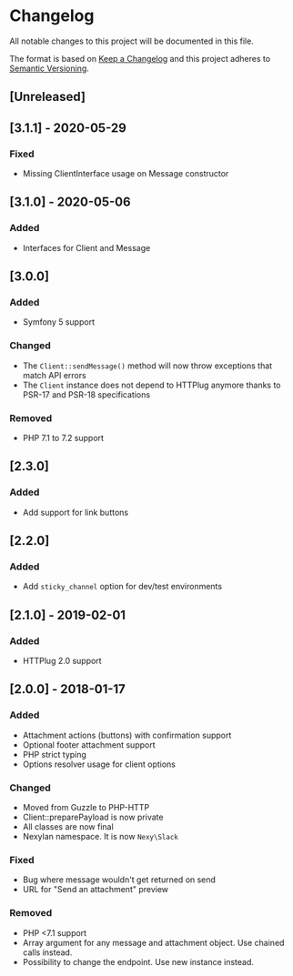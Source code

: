 # Changelog
All notable changes to this project will be documented in this file.

The format is based on [Keep a Changelog](http://keepachangelog.com/en/1.0.0/)
and this project adheres to [Semantic Versioning](http://semver.org/spec/v2.0.0.html).

## [Unreleased]

## [3.1.1] - 2020-05-29
### Fixed
- Missing ClientInterface usage on Message constructor

## [3.1.0] - 2020-05-06
### Added
- Interfaces for Client and Message

## [3.0.0]
### Added
- Symfony 5 support

### Changed
- The `Client::sendMessage()` method will now throw exceptions that match API errors
- The `Client` instance does not depend to HTTPlug anymore thanks to PSR-17 and PSR-18 specifications

### Removed
- PHP 7.1 to 7.2 support

## [2.3.0]
### Added
- Add support for link buttons

## [2.2.0]
### Added
- Add `sticky_channel` option for dev/test environments

## [2.1.0] - 2019-02-01
### Added
- HTTPlug 2.0 support

## [2.0.0] - 2018-01-17
### Added
- Attachment actions (buttons) with confirmation support
- Optional footer attachment support
- PHP strict typing
- Options resolver usage for client options

### Changed
- Moved from Guzzle to PHP-HTTP
- Client::preparePayload is now private
- All classes are now final
- Nexylan namespace. It is now `Nexy\Slack`

### Fixed
- Bug where message wouldn't get returned on send
- URL for "Send an attachment" preview

### Removed
- PHP <7.1 support
- Array argument for any message and attachment object. Use chained calls instead.
- Possibility to change the endpoint. Use new instance instead.
